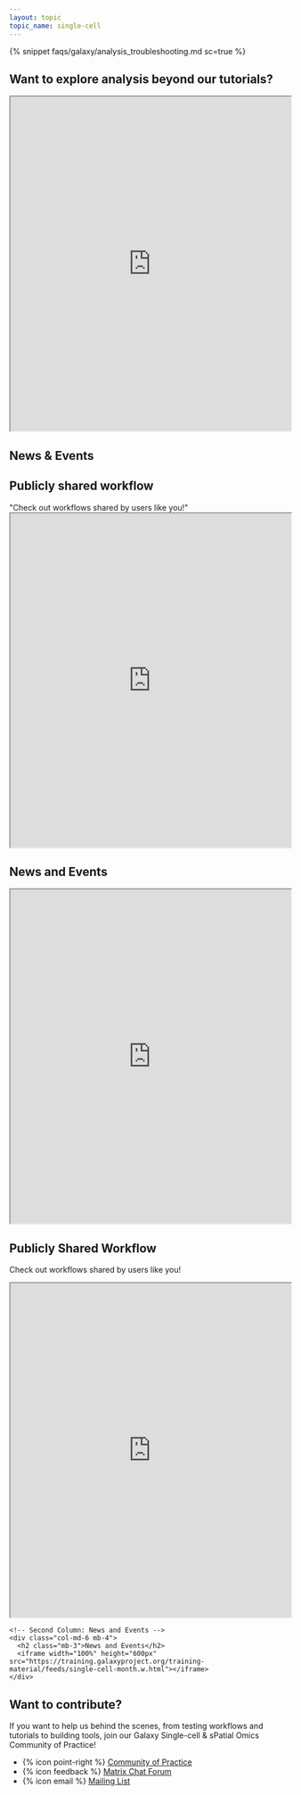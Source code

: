 ```yaml
---
layout: topic
topic_name: single-cell
---
```


{% snippet faqs/galaxy/analysis_troubleshooting.md sc=true %}

## Want to explore analysis beyond our tutorials?



<iframe src="https://training.galaxyproject.org/training-material/workflows/embed.html?query=single-cell" height="600px" width="100%" class="gtn-embed" frameborder="1"></iframe>

## News & Events
<section>
  <div class="col-md-3">
    <h2 class="mb-3">Publicly shared workflow</h2>
    "Check out workflows shared by users like you!"
      <iframe width="100%" height="600px" src="https://training.galaxyproject.org/training-material/feeds/single-cell-month.w.html"></iframe>
    <h2 class="mb-3">News and Events</h2>
      <iframe width="100%" height="600px" src="https://training.galaxyproject.org/training-material/feeds/single-cell-month.w.html"></iframe>
  </div>
</section>

<section class="container my-4">
  <div class="row">
    <!-- First Column: Publicly Shared Workflow -->
    <div class="col-md-6 mb-4">
      <h2 class="mb-3">Publicly Shared Workflow</h2>
      <p>Check out workflows shared by users like you!</p>
      <iframe width="100%" height="600px" src="https://training.galaxyproject.org/training-material/feeds/single-cell-month.w.html"></iframe>
    </div>

    <!-- Second Column: News and Events -->
    <div class="col-md-6 mb-4">
      <h2 class="mb-3">News and Events</h2>
      <iframe width="100%" height="600px" src="https://training.galaxyproject.org/training-material/feeds/single-cell-month.w.html"></iframe>
    </div>
  </div>
</section>

## Want to contribute?

If you want to help us behind the scenes, from testing workflows and tutorials to building tools, join our Galaxy Single-cell & sPatial Omics Community of Practice!

 - {% icon point-right %}  [Community of Practice](https://galaxyproject.org/projects/singlecell/)
 - {% icon feedback %}  [Matrix Chat Forum](https://matrix.to/#/#spoc3:matrix.org)
 - {% icon email %}  [Mailing List](https://lists.galaxyproject.org/lists/single-cell-cop.lists.galaxyproject.org/)
